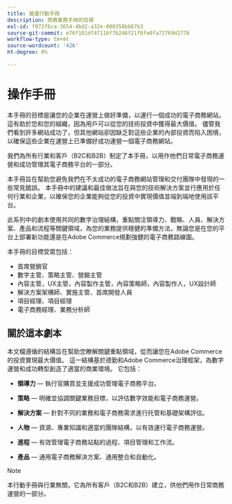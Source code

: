 ```yaml
---
title: 營運行動手冊
description: 商務業務手冊的目標
exl-id: f072f6ca-3654-4bd2-a32e-000358bb67b3
source-git-commit: e76f101df47116f7b246f21f0fe0fa72769d2776
workflow-type: tm+mt
source-wordcount: '426'
ht-degree: 0%

---
```


# 操作手冊

本手冊的目標是讓您的企業在運營上做好準備，以運行一個成功的電子商務網站。 這有助於您和您的組織，因為用戶可以從您的技術投資中獲得最大價值。 儘管我們看到許多網站成功了，但其他網站卻因缺乏對這些企業的內部投資而陷入困境，以確保這些企業在運營上已準備好成功運營一個電子商務網站。

我們為所有行業和客戶（B2C和B2B）制定了本手冊，以用作他們日常電子商務運營和成功管理其電子商務平台的一部分。

本手冊旨在幫助您避免我們在不太成功的電子商務網站管理和交付團隊中發現的一些常見錯誤。 本手冊中的建議和最佳做法旨在與您的技術解決方案並行應用於任何行業和企業，以確保您的企業能夠從您的投資中實現價值並端到端地使用該平台。

此系列中的劇本使用共同的數字治理結構，重點關注領導力、戰略、人員、解決方案、產品和流程等關鍵領域，為您的業務提供穩健的準備方法，無論您是在您的平台上部署新功能還是在Adobe Commerce規劃強健的電子商務路線圖。

本手冊的目標受眾包括：

- 首席營銷官
- 數字主管、策略主管、營銷主管
- 內容主管，UX主管，內容製作主管，內容策略師，內容製作人，UX設計師
- 解決方案架構師、實施主管、首席開發人員
- 項目經理、項目經理
- 電子商務經理、業務分析師

## 關於這本劇本

本文檔遵循的結構旨在幫助您瞭解關鍵重點領域，從而讓您在Adobe Commerce的投資實現最大價值。 這一結構基於德勤和Adobe Commerce治理框架，為數字運營和成功轉型創造了適當的商業環境。 它包括：

- **領導力** — 執行官購買並支援成功管理電子商務平台。

- **策略** — 明確並協調關鍵業務目標，以評估數字效能和電子商務運營。

- **解決方案** — 針對不同的業務和電子商務需求進行托管和基礎架構評估。

- **人物** — 資源、專業知識和適當的團隊結構，以有效運行電子商務運營。

- **進程** — 有效管理電子商務站點的過程、項目管理和工作流。

- **產品** — 通用電子商務解決方案、通用整合和自動化。

>[!NOTE]
>
>本行動手冊與行業無關，它為所有客戶（B2C和B2B）建立，供他們用作日常商務運營的一部分。
